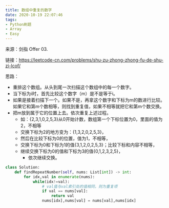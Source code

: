 ```yaml
---
title: 数组中重复的数字
date: 2020-10-19 22:07:46
tags: 
- Python刷题
- Array
- Easy
---
```


来源：剑指 Offer 03. 

链接：https://leetcode-cn.com/problems/shu-zu-zhong-zhong-fu-de-shu-zi-lcof/

思路：

- 重排这个数组。从头到尾一次扫描这个数组中的每一个数字。
- 当下标为i时，首先比较这个数字（m）是不是等于i。
- 如果是接着扫描下一个。如果不是，再拿这个数字和下标为m的数进行比较。如果它和第m个数相等，则找到重复值，如果不相等就把它和第m个数交换。
- 把m放到属于它的位置上去。依次重复上述过程。
  - 如：{2,3,1,0,2,5,3}从0开始计数，数组第一个下标位置为0，里面的值为2，不相等
  - 交换下标为2的地方变为：{1,3,2,0,2,5,3}，
  - 然后在比较下标为0的位置，值为1，不相等，
  - 交换下标为0和下标为1的值{3,1,2,0,2,5,3}；比较下标和内容不相等，
  - 继续交换下标为0的值和下标为3的值{0,1,2,3,2,5}，
    - 依次继续交换。



```python
class Solution:
    def findRepeatNumber(self, nums: List[int]) -> int:
        for idx,val in enumerate(nums):
            while(idx!=val):
                # val值与val索引处的值相同，则为重复项
                if val == nums[val]:
                    return val
                nums[idx],nums[val] = nums[val],nums[idx]
```



